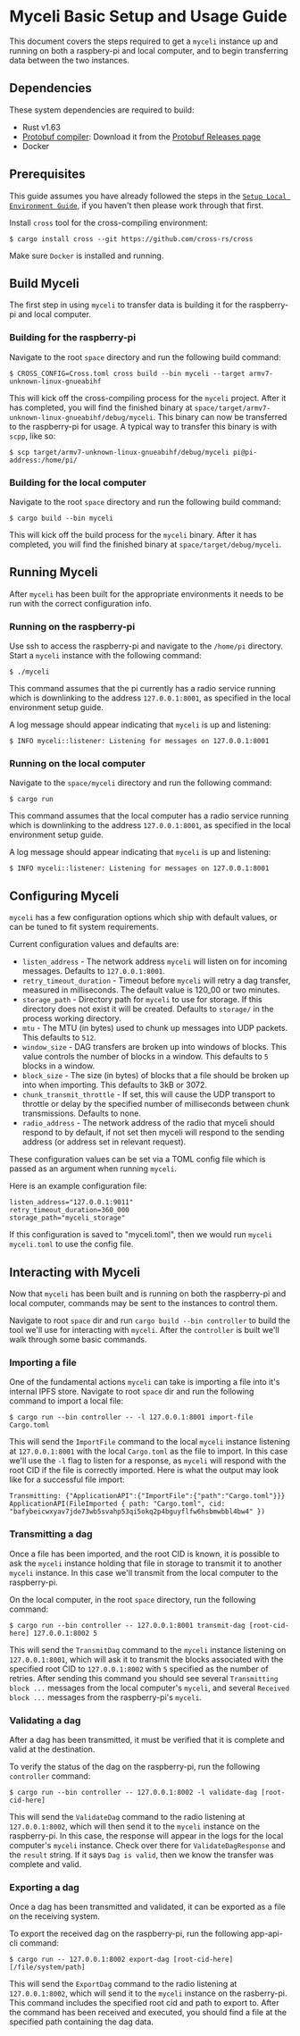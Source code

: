 # Myceli Basic Setup and Usage Guide

This document covers the steps required to get a `myceli` instance up and running on both a raspbery-pi and local computer, and to begin transferring data between the two instances.

## Dependencies

These system dependencies are required to build:
- Rust v1.63
- [Protobuf compiler](https://github.com/protocolbuffers/protobuf#protocol-compiler-installation): Download it from the [Protobuf Releases page](https://github.com/protocolbuffers/protobuf/releases)
- Docker

## Prerequisites

This guide assumes you have already followed the steps in the [`Setup Local Environment Guide`](setup-local-environment.md), if you haven't then please work through that first.

Install `cross` tool for the cross-compiling environment:

    $ cargo install cross --git https://github.com/cross-rs/cross

Make sure `Docker` is installed and running.

## Build Myceli

The first step in using `myceli` to transfer data is building it for the raspberry-pi and local computer.

### Building for the raspberry-pi

Navigate to the root `space` directory and run the following build command:

    $ CROSS_CONFIG=Cross.toml cross build --bin myceli --target armv7-unknown-linux-gnueabihf

This will kick off the cross-compiling process for the `myceli` project. After it has completed, you will find the finished binary at `space/target/armv7-unknown-linux-gnueabihf/debug/myceli`. This binary can now be transferred to the raspberry-pi for usage. A typical way to transfer this binary is with `scpp`, like so:

    $ scp target/armv7-unknown-linux-gnueabihf/debug/myceli pi@pi-address:/home/pi/

### Building for the local computer

Navigate to the root `space` directory and run the following build command:

    $ cargo build --bin myceli

This will kick off the build process for the `myceli` binary. After it has completed, you will find the finished binary at `space/target/debug/myceli`. 

## Running Myceli

After `myceli` has been built for the appropriate environments it needs to be run with the correct configuration info.

### Running on the raspberry-pi

Use ssh to access the raspberry-pi and navigate to the `/home/pi` directory. Start a `myceli` instance with the following command:

    $ ./myceli

This command assumes that the pi currently has a radio service running which is downlinking to the address `127.0.0.1:8001`, as specified in the local environment setup guide. 

A log message should appear indicating that `myceli` is up and listening:

    $ INFO myceli::listener: Listening for messages on 127.0.0.1:8001

### Running on the local computer

Navigate to the `space/myceli` directory and run the following command:

    $ cargo run

This command assumes that the local computer has a radio service running which is downlinking to the address `127.0.0.1:8001`, as specified in the local environment setup guide.

A log message should appear indicating that `myceli` is up and listening:

    $ INFO myceli::listener: Listening for messages on 127.0.0.1:8001

## Configuring Myceli

`myceli` has a few configuration options which ship with default values, or can be tuned to fit system requirements.

Current configuration values and defaults are:
- `listen_address` - The network address `myceli` will listen on for incoming messages. Defaults to `127.0.0.1:8001`.
- `retry_timeout_duration` - Timeout before `myceli` will retry a dag transfer, measured in milliseconds. The default value is 120_00 or two minutes.
- `storage_path` - Directory path for `myceli` to use for storage. If this directory does not exist it will be created. Defaults to `storage/` in the process working directory.
- `mtu` - The MTU (in bytes) used to chunk up messages into UDP packets. This defaults to `512`.
- `window_size` - DAG transfers are broken up into windows of blocks. This value controls the number of blocks in a window. This defaults to `5` blocks in a window.
- `block_size` - The size (in bytes) of blocks that a file should be broken up into when importing. This defaults to 3kB or 3072.
- `chunk_transmit_throttle` - If set, this will cause the UDP transport to throttle or delay by the specified number of milliseconds between chunk transmissions. Defaults to none.
- `radio_address` - The network address of the radio that myceli should respond to by default, if not set then myceli will respond to the sending address (or address set in relevant request).

These configuration values can be set via a TOML config file which is passed as an argument when running `myceli`.

Here is an example configuration file:

    listen_address="127.0.0.1:9011"
    retry_timeout_duration=360_000
    storage_path="myceli_storage"

If this configuration is saved to "myceli.toml", then we would run `myceli myceli.toml` to use the config file.

## Interacting with Myceli

Now that `myceli` has been built and is running on both the raspberry-pi and local computer, commands may be sent to the instances to control them.

Navigate to root `space` dir and run `cargo build --bin controller` to build the tool we'll use for interacting with `myceli`. After the `controller` is built we'll walk through some basic commands.

### Importing a file

One of the fundamental actions `myceli` can take is importing a file into it's internal IPFS store. Navigate to root `space` dir and run the following command to import a local file:

    $ cargo run --bin controller -- -l 127.0.0.1:8001 import-file Cargo.toml

This will send the `ImportFile` command to the local `myceli` instance listening at `127.0.0.1:8001` with the local `Cargo.toml` as the file to import. In this case we'll use the `-l` flag to listen for a response, as `myceli` will respond with the root CID if the file is correctly imported. Here is what the output may look like for a successful file import:

    Transmitting: {"ApplicationAPI":{"ImportFile":{"path":"Cargo.toml"}}}
    ApplicationAPI(FileImported { path: "Cargo.toml", cid: "bafybeicwxyav7jde73wb5svahp53qi5okq2p4bguyflfw6hsbmwbbl4bw4" })

### Transmitting a dag

Once a file has been imported, and the root CID is known, it is possible to ask the `myceli` instance holding that file in storage to transmit it to another `myceli` instance. In this case we'll transmit from the local computer to the raspberry-pi.

On the local computer, in the root `space` directory, run the following command:

    $ cargo run --bin controller -- 127.0.0.1:8001 transmit-dag [root-cid-here] 127.0.0.1:8002 5

This will send the `TransmitDag` command to the `myceli` instance listening on `127.0.0.1:8001`, which will ask it to transmit the blocks associated with the specified root CID to `127.0.0.1:8002` with `5` specified as the number of retries. After sending this command you should see several `Transmitting block ...` messages from the local computer's `myceli`, and several `Received block ...` messages from the raspberry-pi's `myceli`.

### Validating a dag

After a dag has been transmitted, it must be verified that it is complete and valid at the destination. 

To verify the status of the dag on the raspberry-pi, run the following `controller` command:

    $ cargo run --bin controller -- 127.0.0.1:8002 -l validate-dag [root-cid-here]

This will send the `ValidateDag` command to the radio listening at `127.0.0.1:8002`, which will then send it to the `myceli` instance on the raspberry-pi. In this case, the response will appear in the logs for the local computer's `myceli` instance. Check over there for `ValidateDagResponse` and the `result` string. If it says `Dag is valid`, then we know the transfer was complete and valid.


### Exporting a dag

Once a dag has been transmitted and validated, it can be exported as a file on the receiving system.

To export the received dag on the raspberry-pi, run the following app-api-cli command:

    $ cargo run -- 127.0.0.1:8002 export-dag [root-cid-here] [/file/system/path]

This will send the `ExportDag` command to the radio listening at `127.0.0.1:8002`, which will send it to the `myceli` instance on the rasberry-pi. This command includes the specified root cid and path to export to. After the command has been received and executed, you should find a file at the specified path containing the dag data.

